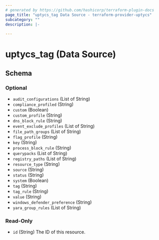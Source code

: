```yaml
---
# generated by https://github.com/hashicorp/terraform-plugin-docs
page_title: "uptycs_tag Data Source - terraform-provider-uptycs"
subcategory: ""
description: |-
  
---
```


# uptycs_tag (Data Source)





<!-- schema generated by tfplugindocs -->
## Schema

### Optional

- `audit_configurations` (List of String)
- `compliance_profiled` (String)
- `custom` (Boolean)
- `custom_profile` (String)
- `dns_block_rule` (String)
- `event_exclude_profiles` (List of String)
- `file_path_groups` (List of String)
- `flag_profile` (String)
- `key` (String)
- `process_block_rule` (String)
- `querypacks` (List of String)
- `registry_paths` (List of String)
- `resource_type` (String)
- `source` (String)
- `status` (String)
- `system` (Boolean)
- `tag` (String)
- `tag_rule` (String)
- `value` (String)
- `windows_defender_preference` (String)
- `yara_group_rules` (List of String)

### Read-Only

- `id` (String) The ID of this resource.


